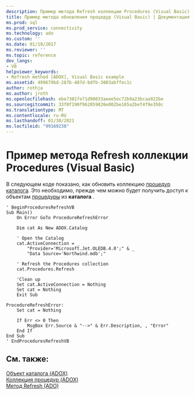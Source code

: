 ```yaml
---
description: Пример метода Refresh коллекции Procedures (Visual Basic)
title: Пример метода обновления процедур (Visual Basic) | Документация Майкрософт
ms.prod: sql
ms.prod_service: connectivity
ms.technology: ado
ms.custom: ''
ms.date: 01/19/2017
ms.reviewer: ''
ms.topic: reference
dev_langs:
- VB
helpviewer_keywords:
- Refresh method [ADOX], Visual Basic example
ms.assetid: 499679bd-287b-487d-bdfb-3803abffec1c
author: rothja
ms.author: jroth
ms.openlocfilehash: ebe7301fe71d90033aeee5ec72b9a23bcaa922be
ms.sourcegitcommit: 33f0f190f962059826e002be165a2bef4f9e350c
ms.translationtype: MT
ms.contentlocale: ru-RU
ms.lasthandoff: 01/30/2021
ms.locfileid: "99169238"
---
```

# <a name="procedures-refresh-method-example-vb"></a>Пример метода Refresh коллекции Procedures (Visual Basic)
В следующем коде показано, как обновить коллекцию [процедур](./procedures-collection-adox.md) [каталога](./catalog-object-adox.md). Это необходимо, прежде чем можно будет получить доступ к объектам [процедуры](./procedure-object-adox.md) из **каталога** .  
  
```  
' BeginProceduresRefreshVB  
Sub Main()  
    On Error GoTo ProcedureRefreshError  
  
    Dim cat As New ADOX.Catalog  
  
    ' Open the Catalog  
    cat.ActiveConnection = _  
        "Provider='Microsoft.Jet.OLEDB.4.0';" & _  
        "Data Source='Northwind.mdb';"  
  
    ' Refresh the Procedures collection  
    cat.Procedures.Refresh  
  
    'Clean up  
    Set cat.ActiveConnection = Nothing  
    Set cat = Nothing  
    Exit Sub  
  
ProcedureRefreshError:  
    Set cat = Nothing  
  
    If Err <> 0 Then  
        MsgBox Err.Source & "-->" & Err.Description, , "Error"  
    End If  
End Sub  
' EndProceduresRefreshVB  
```  
  
## <a name="see-also"></a>См. также:  
 [Объект каталога (ADOX)](./catalog-object-adox.md)   
 [Коллекция процедур (ADOX)](./procedures-collection-adox.md)   
 [Метод Refresh (ADO)](../ado-api/refresh-method-ado.md)